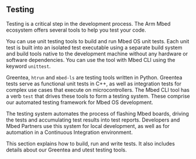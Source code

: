 <h2 id="tools-testing">Testing</h2>

Testing is a critical step in the development process. The Arm Mbed ecosystem offers several tools to help you test your code. 

You can use unit testing tools to build and run Mbed OS unit tests. Each unit test is built into an isolated test executable using a separate build system and build tools native to the development machine without any hardware or software dependencies. You can use the tool with Mbed CLI using the keyword `unittest`.

Greentea, `htrun` and `mbed-ls` are testing tools written in Python. Greentea tests serve as functional unit tests in C++, as well as integration tests for complex use cases that execute on microcontrollers. The Mbed CLI tool has a verb `test` that drives these tools to form a testing system. These comprise our automated testing framework for Mbed OS development. 

The testing system automates the process of flashing Mbed boards, driving the tests and accumulating test results into test reports. Developers and Mbed Partners use this system for local development, as well as for automation in a Continuous Integration environment.

This section explains how to build, run and write tests. It also includes details about our Greentea and utest testing tools.
